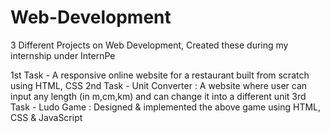 # Web-Development
3 Different Projects on Web Development, Created these during my internship under InternPe

1st Task - A responsive online website for a restaurant built from scratch using HTML, CSS
2nd Task - Unit Converter : A website where user can input any length (in m,cm,km) and can change it into a different unit
3rd Task - Ludo Game : Designed & implemented the above game using HTML, CSS & JavaScript
